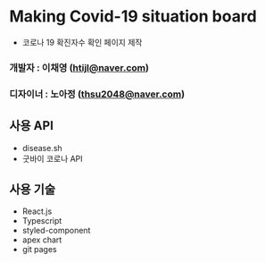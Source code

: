 # Making Covid-19 situation board

- 코로나 19 확진자수 확인 페이지 제작

### 개발자 : 이채영 (htijl@naver.com)

### 디자이너 : 노아정 (thsu2048@naver.com)

## 사용 API

- disease.sh
- 굿바이 코로나 API

## 사용 기술

- React.js
- Typescript
- styled-component
- apex chart
- git pages
